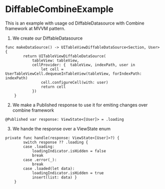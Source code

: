 # DiffableCombineExample
This is an example with usage od DiffableDatasource with Combine framework at MVVM pattern.

1) We create our DiffableDatasource
```
func makeDataSource() -> UITableViewDiffableDataSource<Section, User> {
        return UITableViewDiffableDataSource(
            tableView: tableView,
            cellProvider: {  tableView, indexPath, user in
                let cell = UserTableViewCell.dequeueInTableView(tableView, forIndexPath: indexPath)
                cell.configureCell(with: user)
                return cell
            })
    }
 ```

2) We make a Published response to use it for emiting changes over combine framework

```
@Published var response: ViewState<[User]> = .loading
```
 
 3) We hande the response over a ViewState enum 

```
private func handle(response: ViewState<[User]>?) {
        switch response ?? .loading {
        case .loading:
            loadingIndicator.isHidden = false
            break
        case .error(_):
            break
        case .loaded(let data):
            loadingIndicator.isHidden = true
            insert(list: data) }
    }
 ```
